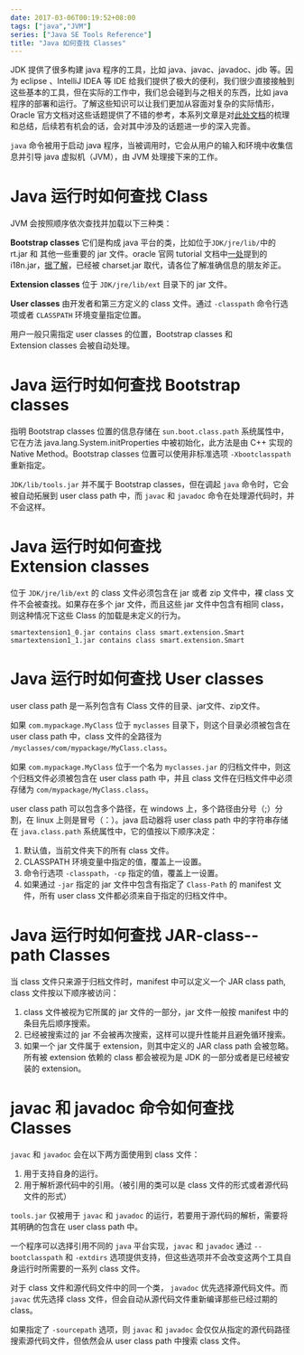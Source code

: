 ```yaml
---
date: 2017-03-06T00:19:52+08:00
tags: ["java","JVM"]
series: ["Java SE Tools Reference"]
title: "Java 如何查找 Classes"
---
```


JDK 提供了很多构建 java 程序的工具，比如 java、javac、javadoc、jdb 等。因为 eclipse 、IntelliJ IDEA 等 IDE 给我们提供了极大的便利，我们很少直接接触到这些基本的工具，但在实际的工作中，我们总会碰到与之相关的东西，比如 java 程序的部署和运行。了解这些知识可以让我们更加从容面对复杂的实际情形，Oracle 官方文档对这些话题提供了不错的参考，本系列文章是对[此处文档](http://docs.oracle.com/javase/8/docs/technotes/tools/windows/toc.html)的梳理和总结，后续若有机会的话，会对其中涉及的话题进一步的深入完善。

`java` 命令被用于启动 java 程序，当被调用时，它会从用户的输入和环境中收集信息并引导 java 虚拟机（JVM），由 JVM 处理接下来的工作。

# Java 运行时如何查找 Class

JVM 会按照顺序依次查找并加载以下三种类：

**Bootstrap classes** 它们是构成 java 平台的类，比如位于`JDK/jre/lib/`中的 rt.jar 和 其他一些重要的 jar 文件。oracle 官网 tutorial 文档中[一处](http://docs.oracle.com/javase/tutorial/ext/basics/load.html)提到的 i18n.jar，[据了解](https://bugs.openjdk.java.net/browse/JDK-4412570)，已经被 charset.jar 取代，请各位了解准确信息的朋友斧正。

**Extension classes** 位于 `JDK/jre/lib/ext` 目录下的 jar 文件。

**User classes** 由开发者和第三方定义的 class 文件。通过 `-classpath` 命令行选项或者 `CLASSPATH` 环境变量指定位置。

用户一般只需指定 user classes 的位置，Bootstrap classes 和 Extension classes 会被自动处理。

# Java 运行时如何查找 Bootstrap classes

指明 Bootstrap classes 位置的信息存储在 `sun.boot.class.path` 系统属性中，它在方法 java.lang.System.initProperties 中被初始化，此方法是由 C++ 实现的 Native Method。Bootstrap classes 位置可以使用非标准选项 `-Xbootclasspath` 重新指定。

`JDK/lib/tools.jar` 并不属于 Bootstrap classes，但在调起 `java` 命令时，它会被自动拓展到 user class path 中，而 `javac` 和 `javadoc` 命令在处理源代码时，并不会这样。

# Java 运行时如何查找 Extension classes

位于 `JDK/jre/lib/ext` 的 class 文件必须包含在 jar 或者 zip 文件中，裸 class 文件不会被查找。如果存在多个 jar 文件，而且这些 jar 文件中包含有相同 class，则这种情况下这些 Class 的加载是未定义的行为。

```
smart­extension1_0.jar contains class smart.extension.Smart
smart­extension1_1.jar contains class smart.extension.Smart
```

# Java 运行时如何查找 User classes

user class path 是一系列包含有 Class 文件的目录、jar文件、zip文件。

如果 `com.mypackage.MyClass` 位于 `myclasses` 目录下，则这个目录必须被包含在 user class path 中，class 文件的全路径为 `/myclasses/com/mypackage/MyClass.class`。

如果 `com.mypackage.MyClass` 位于一个名为 `myclasses.jar` 的归档文件中，则这个归档文件必须被包含在 user class path 中，并且 class 文件在归档文件中必须存储为 `com/mypackage/MyClass.class`。

user class path 可以包含多个路径，在 windows 上，多个路径由分号（;）分割，在 linux 上则是冒号（：）。java 启动器将 user class path 中的字符串存储在 `java.class.path` 系统属性中，它的值按以下顺序决定：

1. 默认值，当前文件夹下的所有 class 文件。
2. CLASSPATH 环境变量中指定的值，覆盖上一设置。
3. 命令行选项 `-classpath`，`-cp` 指定的值，覆盖上一设置。
4. 如果通过 `-jar` 指定的 jar 文件中包含有指定了 `Class­-Path` 的 manifest 文件，所有 user class 文件都必须来自于指定的归档文件中。

# Java 运行时如何查找 JAR­-class-­path Classes

当 class 文件只来源于归档文件时，manifest 中可以定义一个 JAR class path, class 文件按以下顺序被访问：

1. class 文件被视为它所属的 jar 文件的一部分，jar 文件一般按 manifest 中的条目先后顺序搜索。
2. 已经被搜索过的 jar 不会被再次搜索，这样可以提升性能并且避免循环搜索。
3. 如果一个 jar 文件属于 extension，则其中定义的 JAR class path 会被忽略。所有被 extension 依赖的 class 都会被视为是 JDK 的一部分或者是已经被安装的 extension。

# javac 和 javadoc 命令如何查找 Classes

`javac` 和 `javadoc` 会在以下两方面使用到 class 文件：

1. 用于支持自身的运行。
2. 用于解析源代码中的引用。（被引用的类可以是 class 文件的形式或者源代码文件的形式）

`tools.jar` 仅被用于 `javac` 和 `javadoc` 的运行，若要用于源代码的解析，需要将其明确的包含在 user class path 中。

一个程序可以选择引用不同的 `java` 平台实现，`javac` 和 `javadoc` 通过 `-­bootclasspath` 和 `-­extdirs` 选项提供支持，但这些选项并不会改变这两个工具自身运行时所需要的一系列 class 文件。

对于 class 文件和源代码文件中的同一个类， `javadoc` 优先选择源代码文件。而 `javac` 优先选择 class 文件，但会自动从源代码文件重新编译那些已经过期的 class。

如果指定了 `­-sourcepath` 选项，则 `javac` 和 `javadoc` 会仅仅从指定的源代码路径搜索源代码文件，但依然会从 user class path 中搜索 class 文件。
